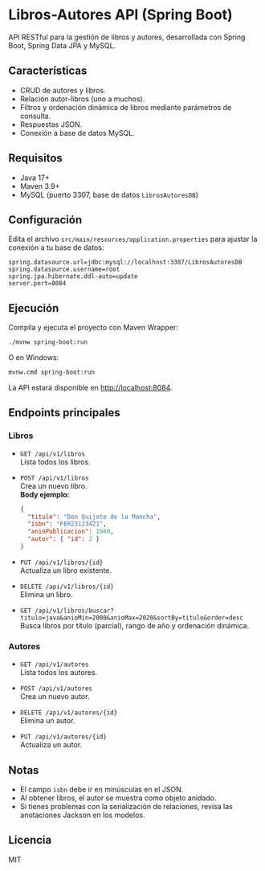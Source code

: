 # Libros-Autores API (Spring Boot)

API RESTful para la gestión de libros y autores, desarrollada con Spring Boot, Spring Data JPA y MySQL.

## Características

- CRUD de autores y libros.
- Relación autor-libros (uno a muchos).
- Filtros y ordenación dinámica de libros mediante parámetros de consulta.
- Respuestas JSON.
- Conexión a base de datos MySQL.

## Requisitos

- Java 17+
- Maven 3.9+
- MySQL (puerto 3307, base de datos `LibrosAutoresDB`)

## Configuración

Edita el archivo `src/main/resources/application.properties` para ajustar la conexión a tu base de datos:

```properties
spring.datasource.url=jdbc:mysql://localhost:3307/LibrosAutoresDB
spring.datasource.username=root
spring.jpa.hibernate.ddl-auto=update
server.port=8084
```

## Ejecución

Compila y ejecuta el proyecto con Maven Wrapper:

```sh
./mvnw spring-boot:run
```

O en Windows:

```sh
mvnw.cmd spring-boot:run
```

La API estará disponible en [http://localhost:8084](http://localhost:8084).

## Endpoints principales

### Libros

- `GET /api/v1/libros`  
  Lista todos los libros.

- `POST /api/v1/libros`  
  Crea un nuevo libro.  
  **Body ejemplo:**
  ```json
  {
    "titulo": "Don Quijote de la Mancha",
    "isbn": "FER23123421",
    "anioPublicacion": 1980,
    "autor": { "id": 2 }
  }
  ```

- `PUT /api/v1/libros/{id}`  
  Actualiza un libro existente.

- `DELETE /api/v1/libros/{id}`  
  Elimina un libro.

- `GET /api/v1/libros/buscar?titulo=java&anioMin=2000&anioMax=2020&sortBy=titulo&order=desc`  
  Busca libros por título (parcial), rango de año y ordenación dinámica.

### Autores

- `GET /api/v1/autores`  
  Lista todos los autores.

- `POST /api/v1/autores`  
  Crea un nuevo autor.

- `DELETE /api/v1/autores/{id}`  
  Elimina un autor.

- `PUT /api/v1/autores/{id}`  
  Actualiza un autor.

## Notas

- El campo `isbn` debe ir en minúsculas en el JSON.
- Al obtener libros, el autor se muestra como objeto anidado.
- Si tienes problemas con la serialización de relaciones, revisa las anotaciones Jackson en los modelos.

## Licencia

MIT